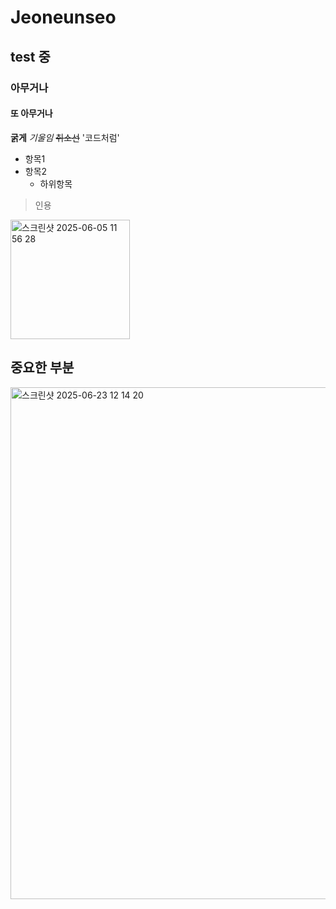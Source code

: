 # Jeoneunseo
## test 중
### 아무거나
#### 또 아무거나
**굵게**
*기울임*
~~취소선~~
'코드처럼'
- 항목1
- 항목2
  - 하위항목
>인용
<img width="191" alt="스크린샷 2025-06-05 11 56 28" src="https://github.com/user-attachments/assets/6c93576b-fd62-477c-b209-6497207129df" />

## 중요한 부분
<img width="819" alt="스크린샷 2025-06-23 12 14 20" src="https://github.com/user-attachments/assets/1cb8a1f8-8636-4e1f-b23b-5078b30961fa" />
